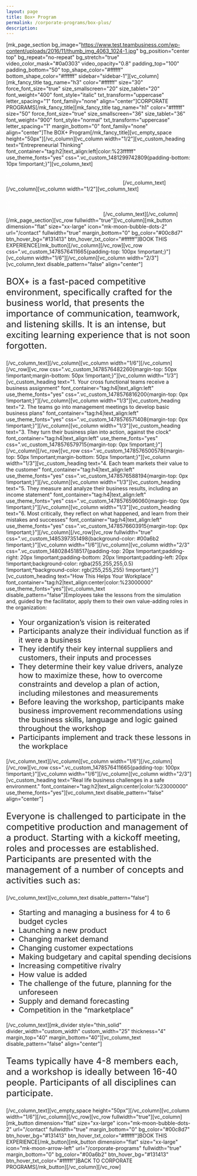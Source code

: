 ```yaml
---
layout: page
title: Box+ Program
permalink: /corporate-programs/box-plus/
description:
---
```

[mk_page_section bg_image="https://www.test.teambusiness.com/wp-content/uploads/2016/11/thumb_img_4063_1024-1.jpg" bg_position="center top" bg_repeat="no-repeat" bg_stretch="true" video_color_mask="#0a0303" video_opacity="0.8" padding_top="100" padding_bottom="50" top_shape_color="#ffffff" bottom_shape_color="#ffffff" sidebar="sidebar-1"][vc_column][mk_fancy_title tag_name="h3" color="#ffffff" size="30" force_font_size="true" size_smallscreen="20" size_tablet="20" font_weight="400" font_style="italic" txt_transform="uppercase" letter_spacing="1" font_family="none" align="center"]CORPORATE PROGRAMS[/mk_fancy_title][mk_fancy_title tag_name="h1" color="#ffffff" size="50" force_font_size="true" size_smallscreen="36" size_tablet="36" font_weight="900" font_style="normal" txt_transform="uppercase" letter_spacing="1" margin_bottom="0" font_family="none" align="center"]The BOX+ Program[/mk_fancy_title][vc_empty_space height="50px"][/vc_column][vc_column width="1/2"][vc_custom_heading text="Entrepreneurial Thinking" font_container="tag:h2|text_align:left|color:%23ffffff" use_theme_fonts="yes" css=".vc_custom_1481299742809{padding-bottom: 10px !important;}"][vc_column_text]<span style="color: #ffffff;">The BOX+ entrepreneurship program is a carefully constructed full or half day entrepreneurship mindset training that gives participants–both intellectually and emotionally–the experience of what it really takes to start and build a business.</span>[/vc_column_text][/vc_column][vc_column width="1/2"][vc_column_text]<span style="color: #ffffff;">Participants are led through an imaginary 4 to 6 months in the development of a new business and are faced with competition from other groups all developing products in the same market. Leaders will rise to the surface but quickly find that team cooperation trumps individual brilliance.</span>[/vc_column_text][/vc_column][/mk_page_section][vc_row fullwidth="true"][vc_column][mk_button dimension="flat" size="xx-large" icon="mk-moon-bubble-dots-2" url="/contact" fullwidth="true" margin_bottom="0" bg_color="#00c8d7" btn_hover_bg="#131413" btn_hover_txt_color="#ffffff"]BOOK THIS EXPERIENCE[/mk_button][/vc_column][/vc_row][vc_row css=".vc_custom_1478576411665{padding-top: 100px !important;}"][vc_column width="1/6"][/vc_column][vc_column width="2/3"][vc_column_text disable_pattern="false" align="center"]
<p style="font-size: 24px;">BOX+ is a fast-paced competitive environment, specifically crafted for the business world, that presents the importance of communication, teamwork, and listening skills. It is an intense, but exciting learning experience that is not soon forgotten.</p>
[/vc_column_text][/vc_column][vc_column width="1/6"][/vc_column][/vc_row][vc_row css=".vc_custom_1478576482260{margin-top: 50px !important;margin-bottom: 50px !important;}"][vc_column width="1/3"][vc_custom_heading text="1. Your cross functional teams receive a business assignment" font_container="tag:h4|text_align:left" use_theme_fonts="yes" css=".vc_custom_1478576816200{margin-top: 0px !important;}"][/vc_column][vc_column width="1/3"][vc_custom_heading text="2. The teams go into management meetings to develop basic business plans" font_container="tag:h4|text_align:left" use_theme_fonts="yes" css=".vc_custom_1478576571408{margin-top: 0px !important;}"][/vc_column][vc_column width="1/3"][vc_custom_heading text="3. They turn their business plan into action, against the clock" font_container="tag:h4|text_align:left" use_theme_fonts="yes" css=".vc_custom_1478576579715{margin-top: 0px !important;}"][/vc_column][/vc_row][vc_row css=".vc_custom_1478576500578{margin-top: 50px !important;margin-bottom: 50px !important;}"][vc_column width="1/3"][vc_custom_heading text="4. Each team markets their value to the customer" font_container="tag:h4|text_align:left" use_theme_fonts="yes" css=".vc_custom_1478576588194{margin-top: 0px !important;}"][/vc_column][vc_column width="1/3"][vc_custom_heading text="5. They measure and analyze their business results, including an income statement" font_container="tag:h4|text_align:left" use_theme_fonts="yes" css=".vc_custom_1478576596060{margin-top: 0px !important;}"][/vc_column][vc_column width="1/3"][vc_custom_heading text="6. Most critically, they reflect on what happened, and learn from their mistakes and successes" font_container="tag:h4|text_align:left" use_theme_fonts="yes" css=".vc_custom_1478576603915{margin-top: 0px !important;}"][/vc_column][/vc_row][vc_row fullwidth="true" css=".vc_custom_1485397351498{background-color: #00a6b2 !important;}"][vc_column width="1/6"][/vc_column][vc_column width="2/3" css=".vc_custom_1480284518517{padding-top: 20px !important;padding-right: 20px !important;padding-bottom: 20px !important;padding-left: 20px !important;background-color: rgba(255,255,255,0.5) !important;*background-color: rgb(255,255,255) !important;}"][vc_custom_heading text="How This Helps Your Workplace" font_container="tag:h2|text_align:center|color:%23000000" use_theme_fonts="yes"][vc_column_text disable_pattern="false"]Employees take the lessons from the simulation and, guided by the facilitator, apply them to their own value-adding roles in the organization:
<ul style="font-size: 20px;">
 	<li style="font-weight: 400;"><span style="font-weight: 400;">Your organization’s vision is reiterated</span></li>
 	<li style="font-weight: 400;"><span style="font-weight: 400;">Participants analyze their individual function as if it were a business</span></li>
 	<li style="font-weight: 400;"><span style="font-weight: 400;">They identify their key internal suppliers and customers, their inputs and processes</span></li>
 	<li style="font-weight: 400;"><span style="font-weight: 400;">They determine their key value drivers, analyze how to maximize these, how to overcome constraints and develop a plan of action, including milestones and measurements</span></li>
 	<li>Before leaving the workshop, participants make business improvement recommendations using the business skills, language and logic gained throughout the workshop</li>
 	<li style="font-weight: 400;"><span style="font-weight: 400;">Participants implement and track these lessons in the workplace</span></li>
</ul>
[/vc_column_text][/vc_column][vc_column width="1/6"][/vc_column][/vc_row][vc_row css=".vc_custom_1478576411665{padding-top: 100px !important;}"][vc_column width="1/6"][/vc_column][vc_column width="2/3"][vc_custom_heading text="Real life business challenges in a safe environment." font_container="tag:h2|text_align:center|color:%23000000" use_theme_fonts="yes"][vc_column_text disable_pattern="false" align="center"]
<p style="font-size: 24px;">Everyone is challenged to participate in the competitive production and management of a product. Starting with a kickoff meeting, roles and processes are established. Participants are presented with the management of a number of concepts and activities such as:</p>
[/vc_column_text][vc_column_text disable_pattern="false"]
<ul style="font-size: 20px;">
 	<li style="font-weight: 400;"><span style="font-weight: 400;">Starting and managing a business for 4 to 6 budget cycles</span></li>
 	<li style="font-weight: 400;"><span style="font-weight: 400;">Launching a new product</span></li>
 	<li style="font-weight: 400;"><span style="font-weight: 400;">Changing market demand</span></li>
 	<li style="font-weight: 400;"><span style="font-weight: 400;">Changing customer expectations</span></li>
 	<li style="font-weight: 400;"><span style="font-weight: 400;">Making budgetary and capital spending decisions</span></li>
 	<li style="font-weight: 400;"><span style="font-weight: 400;">Increasing competitive rivalry</span></li>
 	<li style="font-weight: 400;"><span style="font-weight: 400;">How value is added</span></li>
 	<li style="font-weight: 400;"><span style="font-weight: 400;">The challenge of the future, planning for the unforeseen</span></li>
 	<li style="font-weight: 400;"><span style="font-weight: 400;">Supply and demand forecasting</span></li>
 	<li style="font-weight: 400;"><span style="font-weight: 400;">Competition in the “marketplace”</span></li>
</ul>
[/vc_column_text][mk_divider style="thin_solid" divider_width="custom_width" custom_width="25" thickness="4" margin_top="40" margin_bottom="40"][vc_column_text disable_pattern="false" align="center"]
<p style="font-size: 24px;">Teams typically have 4-8 members each, and a workshop is ideally between 16-40 people. Participants of all disciplines can participate.</p>
[/vc_column_text][vc_empty_space height="50px"][/vc_column][vc_column width="1/6"][/vc_column][/vc_row][vc_row fullwidth="true"][vc_column][mk_button dimension="flat" size="xx-large" icon="mk-moon-bubble-dots-2" url="/contact" fullwidth="true" margin_bottom="0" bg_color="#00c8d7" btn_hover_bg="#131413" btn_hover_txt_color="#ffffff"]BOOK THIS EXPERIENCE[/mk_button][mk_button dimension="flat" size="xx-large" icon="mk-moon-arrow-left" url="/corporate-programs" fullwidth="true" margin_bottom="0" bg_color="#00a6b2" btn_hover_bg="#131413" btn_hover_txt_color="#ffffff"]BACK TO CORPORATE PROGRAMS[/mk_button][/vc_column][/vc_row]
